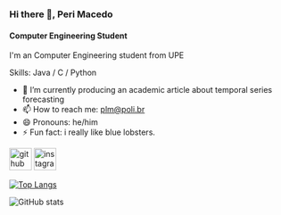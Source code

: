 ### Hi there 👋, Peri Macedo
#### Computer Engineering Student

I'm an Computer Engineering student from UPE

Skills: Java / C / Python

- 🌱 I’m currently producing an academic article about temporal series forecasting
- 📫 How to reach me: plm@poli.br 
- 😄 Pronouns: he/him 
- ⚡ Fun fact: i really like blue lobsters. 


[<img src='https://cdn.jsdelivr.net/npm/simple-icons@3.0.1/icons/github.svg' alt='github' height='40'>](https://github.com/perishow)  [<img src='https://cdn.jsdelivr.net/npm/simple-icons@3.0.1/icons/instagram.svg' alt='instagram' height='40'>](https://www.instagram.com/pa.co.ca/)  

[![Top Langs](https://github-readme-stats.vercel.app/api/top-langs/?username=perishow)](https://github.com/anuraghazra/github-readme-stats)

![GitHub stats](https://github-readme-stats.vercel.app/api?username=perishow&show_icons=true&count_private=true)  

